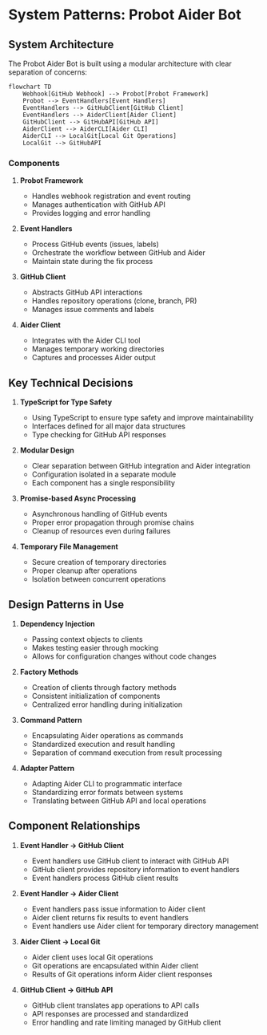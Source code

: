 # System Patterns: Probot Aider Bot

## System Architecture

The Probot Aider Bot is built using a modular architecture with clear separation of concerns:

```mermaid
flowchart TD
    Webhook[GitHub Webhook] --> Probot[Probot Framework]
    Probot --> EventHandlers[Event Handlers]
    EventHandlers --> GitHubClient[GitHub Client]
    EventHandlers --> AiderClient[Aider Client]
    GitHubClient --> GitHubAPI[GitHub API]
    AiderClient --> AiderCLI[Aider CLI]
    AiderCLI --> LocalGit[Local Git Operations]
    LocalGit --> GitHubAPI
```

### Components

1. **Probot Framework**
   - Handles webhook registration and event routing
   - Manages authentication with GitHub API
   - Provides logging and error handling

2. **Event Handlers**
   - Process GitHub events (issues, labels)
   - Orchestrate the workflow between GitHub and Aider
   - Maintain state during the fix process

3. **GitHub Client**
   - Abstracts GitHub API interactions
   - Handles repository operations (clone, branch, PR)
   - Manages issue comments and labels

4. **Aider Client**
   - Integrates with the Aider CLI tool
   - Manages temporary working directories
   - Captures and processes Aider output

## Key Technical Decisions

1. **TypeScript for Type Safety**
   - Using TypeScript to ensure type safety and improve maintainability
   - Interfaces defined for all major data structures
   - Type checking for GitHub API responses

2. **Modular Design**
   - Clear separation between GitHub integration and Aider integration
   - Configuration isolated in a separate module
   - Each component has a single responsibility

3. **Promise-based Async Processing**
   - Asynchronous handling of GitHub events
   - Proper error propagation through promise chains
   - Cleanup of resources even during failures

4. **Temporary File Management**
   - Secure creation of temporary directories
   - Proper cleanup after operations
   - Isolation between concurrent operations

## Design Patterns in Use

1. **Dependency Injection**
   - Passing context objects to clients
   - Makes testing easier through mocking
   - Allows for configuration changes without code changes

2. **Factory Methods**
   - Creation of clients through factory methods
   - Consistent initialization of components
   - Centralized error handling during initialization

3. **Command Pattern**
   - Encapsulating Aider operations as commands
   - Standardized execution and result handling
   - Separation of command execution from result processing

4. **Adapter Pattern**
   - Adapting Aider CLI to programmatic interface
   - Standardizing error formats between systems
   - Translating between GitHub API and local operations

## Component Relationships

1. **Event Handler → GitHub Client**
   - Event handlers use GitHub client to interact with GitHub API
   - GitHub client provides repository information to event handlers
   - Event handlers process GitHub client results

2. **Event Handler → Aider Client**
   - Event handlers pass issue information to Aider client
   - Aider client returns fix results to event handlers
   - Event handlers use Aider client for temporary directory management

3. **Aider Client → Local Git**
   - Aider client uses local Git operations
   - Git operations are encapsulated within Aider client
   - Results of Git operations inform Aider client responses

4. **GitHub Client → GitHub API**
   - GitHub client translates app operations to API calls
   - API responses are processed and standardized
   - Error handling and rate limiting managed by GitHub client
